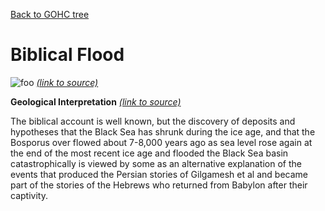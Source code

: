[Back to GOHC tree](https://gohc.github.io/)

# Biblical Flood

![foo](https://upload.wikimedia.org/wikipedia/commons/a/a8/Francis_Danby_deluge.jpg)
*[(link to source)](https://en.wikipedia.org/wiki/Genesis_flood_narrative#Historicity)*

<!-- Or reference a file that is hosted in the images folder with the github repo. -->
<!-- ![foo](https://github.com/gohc/images/Francis_Danby_deluge.jpg) -->

**Geological Interpretation** *[(link to source)](https://www.nytimes.com/1996/12/17/science/geologists-link-black-sea-deluge-to-farming-s-rise.html)*  

The biblical account is well known, but the discovery of deposits and hypotheses that the Black Sea has shrunk during the ice age, and that the Bosporus over flowed about 7-8,000 years ago as sea level rose again at the end of the most recent ice age and flooded the Black Sea basin catastrophically is viewed by some as an alternative explanation of the events that produced the Persian stories of Gilgamesh et al and became part of the stories of the Hebrews who returned from Babylon after their captivity.